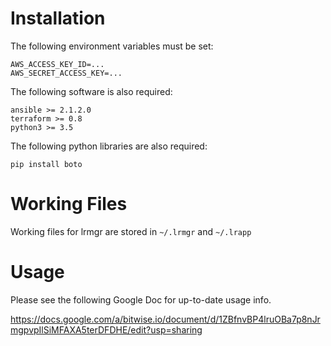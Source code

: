 # Installation

The following environment variables must be set:

    AWS_ACCESS_KEY_ID=...
    AWS_SECRET_ACCESS_KEY=...

The following software is also required:

    ansible >= 2.1.2.0
    terraform >= 0.8
    python3 >= 3.5

The following python libraries are also required:

    pip install boto

# Working Files

Working files for lrmgr are stored in `~/.lrmgr` and `~/.lrapp`

# Usage

Please see the following Google Doc for up-to-date usage info.

https://docs.google.com/a/bitwise.io/document/d/1ZBfnvBP4lruOBa7p8nJrmgpvpIlSiMFAXA5terDFDHE/edit?usp=sharing
